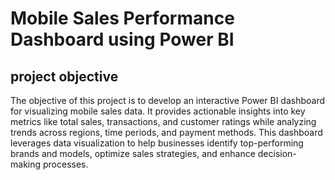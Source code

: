 # Mobile Sales Performance Dashboard using Power BI
## project objective
The objective of this project is to develop an interactive Power BI dashboard for visualizing mobile sales data. It provides actionable insights into key metrics like total sales, transactions, and customer ratings while analyzing trends across regions, time periods, and payment methods. This dashboard leverages data visualization to help businesses identify top-performing brands and models, optimize sales strategies, and enhance decision-making processes.

